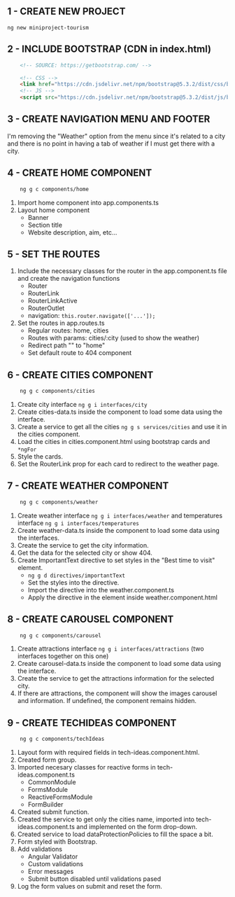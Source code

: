 ## 1 - CREATE NEW PROJECT
``` ng new miniproject-tourism ```

## 2 - INCLUDE BOOTSTRAP (CDN in index.html)
```HTML
    <!-- SOURCE: https://getbootstrap.com/ -->

    <!-- CSS -->
    <link href="https://cdn.jsdelivr.net/npm/bootstrap@5.3.2/dist/css/bootstrap.min.css" rel="stylesheet" integrity="sha384-T3c6CoIi6uLrA9TneNEoa7RxnatzjcDSCmG1MXxSR1GAsXEV/Dwwykc2MPK8M2HN" crossorigin="anonymous">
    <!-- JS -->
    <script src="https://cdn.jsdelivr.net/npm/bootstrap@5.3.2/dist/js/bootstrap.bundle.min.js" integrity="sha384-C6RzsynM9kWDrMNeT87bh95OGNyZPhcTNXj1NW7RuBCsyN/o0jlpcV8Qyq46cDfL" crossorigin="anonymous"></script>
```

## 3 - CREATE NAVIGATION MENU AND FOOTER
I'm removing the "Weather" option from the menu since it's related to a city and there is no point in having a tab of weather if I must get there with a city.

## 4 - CREATE HOME COMPONENT
```BASH
    ng g c components/home
```
1. Import home component into app.components.ts
2. Layout home component
    - Banner
    - Section title
    - Website description, aim, etc...

## 5 - SET THE ROUTES
1. Include the necessary classes for the router in the app.component.ts file and create the navigation functions
    - Router
    - RouterLink
    - RouterLinkActive
    - RouterOutlet
    - navigation: ``` this.router.navigate(['...']); ```
2. Set the routes in app.routes.ts
    - Regular routes: home, cities
    - Routes with params: cities/:city (used to show the weather)
    - Redirect path "" to "home"
    - Set default route to 404 component

## 6 - CREATE CITIES COMPONENT
```BASH
    ng g c components/cities
```
1. Create city interface ```ng g i interfaces/city```
2. Create cities-data.ts inside the component to load some data using the interface.
3. Create a service to get all the cities ```ng g s services/cities``` and use it in the cities component.
4. Load the cities in cities.component.html using bootstrap cards and ```*ngFor```
5. Style the cards.
6. Set the RouterLink prop for each card to redirect to the weather page.

## 7 - CREATE WEATHER COMPONENT
```BASH
    ng g c components/weather
```
1. Create weather interface ```ng g i interfaces/weather``` and temperatures interface ```ng g i interfaces/temperatures```
2. Create weather-data.ts inside the component to load some data using the interfaces.
3. Create the service to get the city information.
4. Get the data for the selected city or show 404.
5. Create ImportantText directive to set styles in the "Best time to visit" element.
    - ``` ng g d directives/importantText ```
    - Set the styles into the directive.
    - Import the directive into the weather.component.ts
    - Apply the directive in the element inside weather.component.html

## 8 - CREATE CAROUSEL COMPONENT
```BASH
    ng g c components/carousel
```
1. Create attractions interface ```ng g i interfaces/attractions``` (two interfaces together on this one)
2. Create carousel-data.ts inside the component to load some data using the interface.
3. Create the service to get the attractions information for the selected city.
4. If there are attractions, the component will show the images carousel and information. If undefined, the component remains hidden.

## 9 - CREATE TECHIDEAS COMPONENT
```BASH
    ng g c components/techIdeas
```
1. Layout form with required fields in tech-ideas.component.html.
2. Created form group.
3. Imported necesary classes for reactive forms in tech-ideas.component.ts
    - CommonModule
    - FormsModule
    - ReactiveFormsModule
    - FormBuilder
4. Created submit function.
5. Created the service to get only the cities name, imported into tech-ideas.component.ts and implemented on the form drop-down.
6. Created service to load dataProtectionPolicies to fill the space a bit.
7. Form styled with Bootstrap.
8. Add validations
    - Angular Validator
    - Custom validations
    - Error messages
    - Submit button disabled until validations pased
9. Log the form values on submit and reset the form.